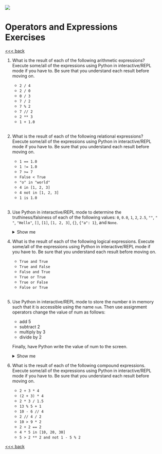 <img src="https://github.com/stayahead-training/shared/blob/master/stayahead.png" />

# Operators and Expressions Exercises

[<<< back](README.md)

1. What is the result of each of the following arithmetic expressions? Execute some/all of the expressions using Python in interactive/REPL mode if you have to. Be sure that you understand each result before moving on.

    - `2 / 4`
    - `2 / 0`
    - `0 / 3`
    - `7 / 2`
    - `7 % 2`
    - `7 // 2`
    - `2 ** 3`
    - `1 + 1.0`
    <br />

2. What is the result of each of the following relational expressions? Execute some/all of the expressions using Python in interactive/REPL mode if you have to. Be sure that you understand each result before moving on.

    - `1 == 1.0`
    - `1 != 1.0`
    - `7 >= 7`
    - `False < True`
    - `"o" in "world"`
    - `4 in [1, 2, 3]`
    - `4 not in [1, 2, 3]`
    - `1 is 1.0`
    <br />

3. Use Python in interactive/REPL mode to determine the truthiness/falsiness of each of the following values: `0`, `0.0`, `1`, `2`, `2.5`, `""`, `" "`, `"Hello"`, `[]`, `[1]`, `[1, 2, 3]`, `{}`, `{"a": 1}`, and `None`.<details>
    <summary>Show me</summary>

    ```
    $ python
    >>> bool(0)
    False
    >>> bool(0.0)
    False
    >>> bool(1)
    True
    ...
    ```
</details>

4. What is the result of each of the following logical expressions. Execute some/all of the expressions using Python in interactive/REPL mode if you have to. Be sure that you understand each result before moving on.

    - `True and True`
    - `True and False`
    - `False and True`
    - `True or True`
    - `True or False`
    - `False or True`
    <br />

5. Use Python in interactive/REPL mode to store the number `0` in memory such that it is accessible using the name `num`. Then use assignment operators change the value of num as follows:

    - add 5
    - subtract 2
    - multiply by 3
    - divide by 2

    Finally, have Python write the value of num to the screen.<details>
    <summary>Show me</summary>

    ```
    $ python
    >>> num = 0
    >>> num += 5
    >>> num -= 2
    >>> num *= 3
    >>> num /= 2
    >>> num
    4.5
    >>> exit()
    ```
</details>

6. What is the result of each of the following compound expressions. Execute some/all of the expressions using Python in interactive/REPL mode if you have to. Be sure that you understand each result before moving on.

    - `2 + 3 * 4`
    - `(2 + 3) * 4`
    - `2 * 3 / 1.5`
    - `13 % 5 + 1`
    - `10 - 6 // 4`
    - `2 // 4 / 2`
    - `10 > 9 * 2`
    - `2 + 2 == 2`
    - `4 * 5 in [10, 20, 30]`
    - `5 > 2 ** 2 and not 1 - 5 % 2`

[<<< back](README.md)